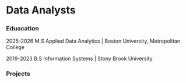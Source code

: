 # Data Analysts

### Eduacation 
2025-2026
M.S Applied Data Analytics | Boston University, Metropolitan College 

2019-2023
B.S Information Systems | Stony Brook University

### Projects
